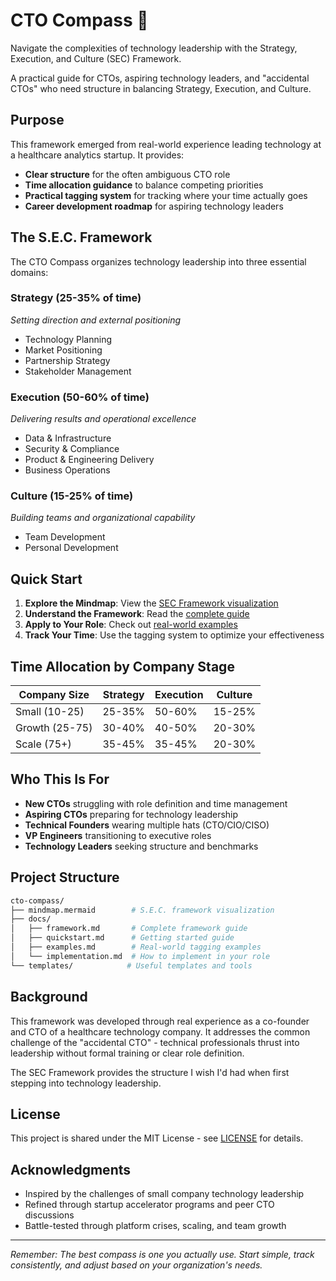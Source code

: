 # CTO Compass 🧭

Navigate the complexities of technology leadership with the Strategy, Execution, and Culture (SEC) Framework.

A practical guide for CTOs, aspiring technology leaders, and "accidental CTOs" who need structure in balancing Strategy, Execution, and Culture.

## Purpose

This framework emerged from real-world experience leading technology at a healthcare analytics startup. It provides:

- **Clear structure** for the often ambiguous CTO role
- **Time allocation guidance** to balance competing priorities
- **Practical tagging system** for tracking where your time actually goes
- **Career development roadmap** for aspiring technology leaders

## The S.E.C. Framework

The CTO Compass organizes technology leadership into three essential domains:

### Strategy (25-35% of time)

_Setting direction and external positioning_

- Technology Planning
- Market Positioning
- Partnership Strategy
- Stakeholder Management

### Execution (50-60% of time)

_Delivering results and operational excellence_

- Data & Infrastructure
- Security & Compliance
- Product & Engineering Delivery
- Business Operations

### Culture (15-25% of time)

_Building teams and organizational capability_

- Team Development
- Personal Development

## Quick Start

1. **Explore the Mindmap**: View the [SEC Framework visualization](mindmap.mermaid)
2. **Understand the Framework**: Read the [complete guide](docs/framework.md)
3. **Apply to Your Role**: Check out [real-world examples](docs/examples.md)
4. **Track Your Time**: Use the tagging system to optimize your effectiveness

## Time Allocation by Company Stage

| Company Size   | Strategy | Execution | Culture |
| -------------- | -------- | --------- | ------- |
| Small (10-25)  | 25-35%   | 50-60%    | 15-25%  |
| Growth (25-75) | 30-40%   | 40-50%    | 20-30%  |
| Scale (75+)    | 35-45%   | 35-45%    | 20-30%  |

## Who This Is For

- **New CTOs** struggling with role definition and time management
- **Aspiring CTOs** preparing for technology leadership
- **Technical Founders** wearing multiple hats (CTO/CIO/CISO)
- **VP Engineers** transitioning to executive roles
- **Technology Leaders** seeking structure and benchmarks

## Project Structure

```bash
cto-compass/
├── mindmap.mermaid        # S.E.C. framework visualization
├── docs/
│   ├── framework.md       # Complete framework guide
│   ├── quickstart.md      # Getting started guide
│   ├── examples.md        # Real-world tagging examples
│   └── implementation.md  # How to implement in your role
└── templates/            # Useful templates and tools
```

## Background

This framework was developed through real experience as a co-founder and CTO of a healthcare technology company. It addresses the common challenge of the "accidental CTO" - technical professionals thrust into leadership without formal training or clear role definition.

The SEC Framework provides the structure I wish I'd had when first stepping into technology leadership.

## License

This project is shared under the MIT License - see [LICENSE](LICENSE) for details.

## Acknowledgments

- Inspired by the challenges of small company technology leadership
- Refined through startup accelerator programs and peer CTO discussions
- Battle-tested through platform crises, scaling, and team growth

---

_Remember: The best compass is one you actually use. Start simple, track consistently, and adjust based on your organization's needs._
